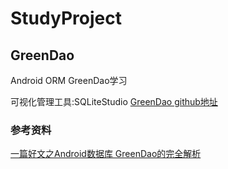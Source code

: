 # StudyProject
## GreenDao
Android ORM GreenDao学习

可视化管理工具:SQLiteStudio
[GreenDao github地址](https://github.com/greenrobot/greenDAO)
### 参考资料
[一篇好文之Android数据库 GreenDao的完全解析](https://www.jianshu.com/p/53083f782ea2)
